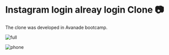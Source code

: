 # Instagram login alreay login Clone :camera:

The clone was developed in Avanade bootcamp.


![full](https://user-images.githubusercontent.com/49838612/102677717-64586280-4182-11eb-8b16-b3a6768b27b9.png)

![phone](https://user-images.githubusercontent.com/49838612/102677731-6e7a6100-4182-11eb-9c2f-5e2f29d1f7ef.png)

